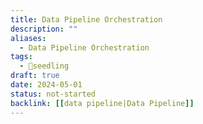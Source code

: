 ```yaml
---
title: Data Pipeline Orchestration
description: ""
aliases:
  - Data Pipeline Orchestration
tags:
  - 🌱seedling
draft: true
date: 2024-05-01
status: not-started
backlink: [[data pipeline|Data Pipeline]]
---
```

